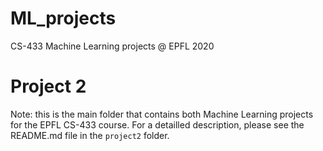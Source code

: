 # ML_projects
CS-433 Machine Learning projects @ EPFL 2020

# Project 2
Note: this is the main folder that contains both Machine Learning projects for the EPFL CS-433 course. For a detailled description, please see the README.md file in the ```project2``` folder.